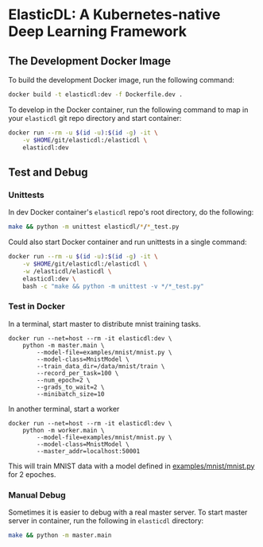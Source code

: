 # ElasticDL: A Kubernetes-native Deep Learning Framework

## The Development Docker Image

To build the development Docker image, run the following command:

```bash
docker build -t elasticdl:dev -f Dockerfile.dev .
```

To develop in the Docker container, run the following command to map in your `elasticdl` git repo directory and start container:

```bash
docker run --rm -u $(id -u):$(id -g) -it \
    -v $HOME/git/elasticdl:/elasticdl \
    elasticdl:dev
```

## Test and Debug

### Unittests

In dev Docker container's `elasticdl` repo's root directory, do the following:

```bash
make && python -m unittest elasticdl/*/*_test.py
```

Could also start Docker container and run unittests in a single command:

```bash
docker run --rm -u $(id -u):$(id -g) -it \
    -v $HOME/git/elasticdl:/elasticdl \
    -w /elasticdl/elasticdl \
    elasticdl:dev \
    bash -c "make && python -m unittest -v */*_test.py"
```
### Test in Docker

In a terminal, start master to distribute mnist training tasks.

```
docker run --net=host --rm -it elasticdl:dev \
    python -m master.main \
        --model-file=examples/mnist/mnist.py \
        --model-class=MnistModel \
        --train_data_dir=/data/mnist/train \
        --record_per_task=100 \
        --num_epoch=2 \
        --grads_to_wait=2 \
        --minibatch_size=10
```

In another terminal, start a worker

```
docker run --net=host --rm -it elasticdl:dev \
    python -m worker.main \
        --model-file=examples/mnist/mnist.py \
        --model-class=MnistModel \
        --master_addr=localhost:50001
```

This will train MNIST data with a model defined in [examples/mnist/mnist.py](examples/mnist/mnist.py) for 2 epoches. 

### Manual Debug

Sometimes it is easier to debug with a real master server. To start master server in container, run the following in `elasticdl` directory:

```bash
make && python -m master.main
```
